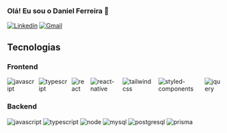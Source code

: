 ### Olá! Eu sou o Daniel Ferreira 👋

[![Linkedin](https://img.shields.io/badge/LinkedIn-0077B5?style=for-the-badge&logo=linkedin&logoColor=white)](https://www.linkedin.com/in/danielfercoe)
[![Gmail](https://img.shields.io/badge/Gmail-D14836?style=for-the-badge&logo=gmail&logoColor=white)](https://mail.google.com/mail/?view=cm&fs=1&to=danielferreira1122@gmail.com)

## Tecnologias

### Frontend

<div style="display: flex; gap: 10px;">
    <img alt="javascript" align="center" src="https://img.shields.io/badge/JavaScript-F7DF1E?style=for-the-badge&logo=javascript&logoColor=black" />
    <img alt="typescript" align="center" src="https://img.shields.io/badge/TypeScript-007ACC?style=for-the-badge&logo=typescript&logoColor=white" />
    <img alt="react" align="center" src="https://img.shields.io/badge/React-20232A?style=for-the-badge&logo=react&logoColor=61DAFB" />
    <img alt="react-native" align="center" src="https://img.shields.io/badge/React_Native-20232A?style=for-the-badge&logo=react&logoColor=61DAFB" />
    <img alt="tailwindcss" align="center" src="https://img.shields.io/badge/Tailwind_CSS-38B2AC?style=for-the-badge&logo=tailwind-css&logoColor=white" />
    <img alt="styled-components" align="center" src="https://img.shields.io/badge/styled--components-DB7093?style=for-the-badge&logo=styled-components&logoColor=white" />
    <img alt="jquery" align="center" src="https://img.shields.io/badge/jQuery-0769AD?style=for-the-badge&logo=jquery&logoColor=white" />
</div>

### Backend

<div style="display: inline_block">
    <img alt="javascript" align="center" src="https://img.shields.io/badge/JavaScript-F7DF1E?style=for-the-badge&logo=javascript&logoColor=black" />
    <img alt="typescript" align="center" src="https://img.shields.io/badge/TypeScript-007ACC?style=for-the-badge&logo=typescript&logoColor=white" />
    <img alt="node" align="center" src="https://img.shields.io/badge/Node.js-43853D?style=for-the-badge&logo=node.js&logoColor=white" />
    <img alt="mysql" align="center" src="https://img.shields.io/badge/MySQL-00000F?style=for-the-badge&logo=mysql&logoColor=white" />
    <img alt="postgresql" align="center" src="https://img.shields.io/badge/PostgreSQL-316192?style=for-the-badge&logo=postgresql&logoColor=white" />
    <img alt="prisma" align="center" src="https://img.shields.io/badge/Prisma-3982CE?style=for-the-badge&logo=Prisma&logoColor=white" />
    <img alt="" align="center" src="" />
</div>

